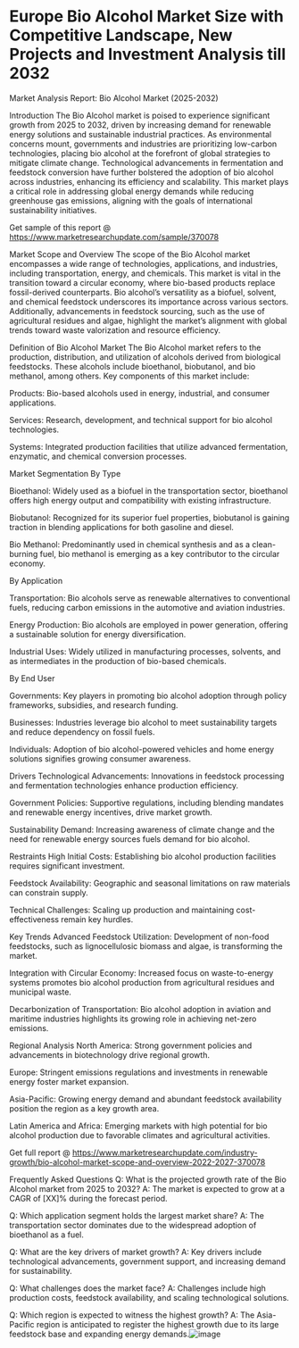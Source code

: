 # Europe Bio Alcohol Market Size with Competitive Landscape, New Projects and Investment Analysis till 2032
Market Analysis Report: Bio Alcohol Market (2025-2032)

Introduction
The Bio Alcohol market is poised to experience significant growth from 2025 to 2032, driven by increasing demand for renewable energy solutions and sustainable industrial practices. As environmental concerns mount, governments and industries are prioritizing low-carbon technologies, placing bio alcohol at the forefront of global strategies to mitigate climate change. Technological advancements in fermentation and feedstock conversion have further bolstered the adoption of bio alcohol across industries, enhancing its efficiency and scalability. This market plays a critical role in addressing global energy demands while reducing greenhouse gas emissions, aligning with the goals of international sustainability initiatives.

Get sample of this report @ https://www.marketresearchupdate.com/sample/370078 

Market Scope and Overview
The scope of the Bio Alcohol market encompasses a wide range of technologies, applications, and industries, including transportation, energy, and chemicals. This market is vital in the transition toward a circular economy, where bio-based products replace fossil-derived counterparts. Bio alcohol’s versatility as a biofuel, solvent, and chemical feedstock underscores its importance across various sectors. Additionally, advancements in feedstock sourcing, such as the use of agricultural residues and algae, highlight the market’s alignment with global trends toward waste valorization and resource efficiency.

Definition of Bio Alcohol Market
The Bio Alcohol market refers to the production, distribution, and utilization of alcohols derived from biological feedstocks. These alcohols include bioethanol, biobutanol, and bio methanol, among others. Key components of this market include:

Products: Bio-based alcohols used in energy, industrial, and consumer applications.

Services: Research, development, and technical support for bio alcohol technologies.

Systems: Integrated production facilities that utilize advanced fermentation, enzymatic, and chemical conversion processes.

Market Segmentation
By Type

Bioethanol: Widely used as a biofuel in the transportation sector, bioethanol offers high energy output and compatibility with existing infrastructure.

Biobutanol: Recognized for its superior fuel properties, biobutanol is gaining traction in blending applications for both gasoline and diesel.

Bio Methanol: Predominantly used in chemical synthesis and as a clean-burning fuel, bio methanol is emerging as a key contributor to the circular economy.

By Application

Transportation: Bio alcohols serve as renewable alternatives to conventional fuels, reducing carbon emissions in the automotive and aviation industries.

Energy Production: Bio alcohols are employed in power generation, offering a sustainable solution for energy diversification.

Industrial Uses: Widely utilized in manufacturing processes, solvents, and as intermediates in the production of bio-based chemicals.

By End User

Governments: Key players in promoting bio alcohol adoption through policy frameworks, subsidies, and research funding.

Businesses: Industries leverage bio alcohol to meet sustainability targets and reduce dependency on fossil fuels.

Individuals: Adoption of bio alcohol-powered vehicles and home energy solutions signifies growing consumer awareness.

Drivers
Technological Advancements: Innovations in feedstock processing and fermentation technologies enhance production efficiency.

Government Policies: Supportive regulations, including blending mandates and renewable energy incentives, drive market growth.

Sustainability Demand: Increasing awareness of climate change and the need for renewable energy sources fuels demand for bio alcohol.

Restraints
High Initial Costs: Establishing bio alcohol production facilities requires significant investment.

Feedstock Availability: Geographic and seasonal limitations on raw materials can constrain supply.

Technical Challenges: Scaling up production and maintaining cost-effectiveness remain key hurdles.

Key Trends
Advanced Feedstock Utilization: Development of non-food feedstocks, such as lignocellulosic biomass and algae, is transforming the market.

Integration with Circular Economy: Increased focus on waste-to-energy systems promotes bio alcohol production from agricultural residues and municipal waste.

Decarbonization of Transportation: Bio alcohol adoption in aviation and maritime industries highlights its growing role in achieving net-zero emissions.

Regional Analysis
North America: Strong government policies and advancements in biotechnology drive regional growth.

Europe: Stringent emissions regulations and investments in renewable energy foster market expansion.

Asia-Pacific: Growing energy demand and abundant feedstock availability position the region as a key growth area.

Latin America and Africa: Emerging markets with high potential for bio alcohol production due to favorable climates and agricultural activities.

Get full report @ https://www.marketresearchupdate.com/industry-growth/bio-alcohol-market-scope-and-overview-2022-2027-370078 

Frequently Asked Questions
Q: What is the projected growth rate of the Bio Alcohol market from 2025 to 2032?
A: The market is expected to grow at a CAGR of [XX]% during the forecast period.

Q: Which application segment holds the largest market share?
A: The transportation sector dominates due to the widespread adoption of bioethanol as a fuel.

Q: What are the key drivers of market growth?
A: Key drivers include technological advancements, government support, and increasing demand for sustainability.

Q: What challenges does the market face?
A: Challenges include high production costs, feedstock availability, and scaling technological solutions.

Q: Which region is expected to witness the highest growth?
A: The Asia-Pacific region is anticipated to register the highest growth due to its large feedstock base and expanding energy demands.![image](https://github.com/user-attachments/assets/0d476296-628c-463f-8b37-5bfe555cc4e6)
